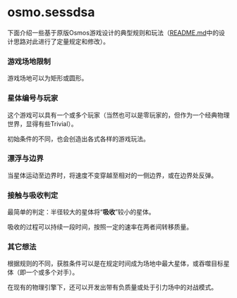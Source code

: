 # osmo.sessdsa

下面介绍一些基于原版Osmos游戏设计的典型规则和玩法（[README.md](README.md)中的设计思路对此进行了定量规定和修改）。

### 游戏场地限制

游戏场地可以为矩形或圆形。

### 星体编号与玩家

这个游戏可以具有一个或多个玩家（当然也可以是零玩家的，但作为一个经典物理世界，显得有些Trivial）。  

初始条件的不同，也会创造出各式各样的游戏玩法。

### 漂浮与边界

当星体运动至边界时，将速度不变穿越至相对的一侧边界，或在边界处反弹。

### 接触与吸收判定

最简单的判定：半径较大的星体将“**吸收**”较小的星体。

吸收的过程可以持续一段时间，按照一定的速率在两者间转移质量。

### 其它想法

根据规则的不同，获胜条件可以是在规定时间成为场地中最大星体，或吞噬目标星体（即一个或多个对手）。

在现有的物理引擎下，还可以开发出带有负质量或处于引力场中的对战模式。
